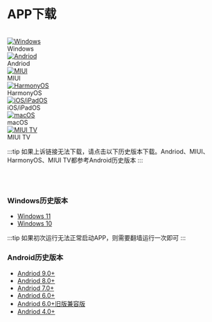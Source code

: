 <!-- # APP下载 -->


# APP下载  

<br/>

<div class="image-container">
  <div>
    <a href="https://apps.microsoft.com/store/detail/microsoft-%E8%BF%9C%E7%A8%8B%E6%A1%8C%E9%9D%A2/9WZDNCRFJ3PS">
      <img src="/images/andriod.svg" alt="Windows">
    </a>
    <figcaption>Windows</figcaption>
  </div>
  <div>
    <a href="https://tx.cec.cc/RDWeb/Pages/downloads/Microsoft_Remote_Desktop_for_Andriod_Latest.apk">
      <img src="/images/andriod.svg" alt="Andriod">
    </a>
    <figcaption>Andriod</figcaption>
  </div>
  <div>
    <a href="https://tx.cec.cc/RDWeb/Pages/downloads/Microsoft_Remote_Desktop_for_Andriod_Latest.apk">
      <img src="/images/andriod.svg" alt="MIUI">
    </a>
    <figcaption>MIUI</figcaption> 
  </div>
  <div>
    <a href="https://tx.cec.cc/RDWeb/Pages/downloads/Microsoft_Remote_Desktop_for_HarmonyOS.apk">
      <img src="/images/andriod.svg" alt="HarmonyOS">
    </a>
    <figcaption>HarmonyOS</figcaption>
  </div>
  <div>
    <a href="https://apps.apple.com/cn/app/microsoft-yuan-cheng-zhuo/id714464092">
      <img src="/images/andriod.svg" alt="iOS/iPadOS">
    </a>
    <figcaption>iOS/iPadOS</figcaption>
  </div>
  <div>
    <a href="https://apps.apple.com/us/app/microsoft-remote-desktop/id1295203466">
      <img src="/images/andriod.svg" alt="macOS">
    </a>
    <figcaption>macOS</figcaption>
  </div>
  <div>
    <a href="https://tx.cec.cc/RDWeb/Pages/downloads/Microsoft_Remote_Desktop_for_Andriod4.0.apk">
      <img src="/images/andriod.svg" alt="MIUI TV">
    </a>
    <figcaption>MIUI TV</figcaption>
  </div>

  <!-- <img src="/images/andriod.svg" alt="">
  <img src="/images/andriod.svg" alt="">
  <img src="/images/andriod.svg" alt="">
  <img src="/images/andriod.svg" alt="">
  <img src="/images/andriod.svg" alt="">
  <img src="/images/andriod.svg" alt="">
  <img src="/images/andriod.svg" alt="">
  <img src="/images/andriod.svg" alt=""> -->
</div>

:::tip
如果上诉链接无法下载，请点击以下历史版本下载。Andriod、MIUI、HarmonyOS、MIUI TV都参考Android历史版本 
:::


<br/>
<br/>



### Windows历史版本

* [Windows 11](https://tx.cec.cc/RDWeb/Pages/downloads/Microsoft_Remote_Desktop_for_Windows.AppxBundle)
* [Windows 10](https://tx.cec.cc/RDWeb/Pages/downloads/Microsoft_Remote_Desktop_for_Windows.zip)

:::tip
如果初次运行无法正常启动APP，则需要翻墙运行一次即可
:::

### Android历史版本

<!-- * [Andriod/ChromeOS](https://play.google.com/store/apps/details?id=com.microsoft.rdc.androidx&pli=1) 注：此链接为Google市场，国内用户请点击以下链接下载 -->
* [Andriod 9.0+](https://tx.cec.cc/RDWeb/Pages/downloads/Microsoft_Remote_Desktop_for_Andriod9.0.apk)
* [Andriod 8.0+](https://tx.cec.cc/RDWeb/Pages/downloads/Microsoft_Remote_Desktop_for_Andriod8.0.apk)
* [Andriod 7.0+](https://tx.cec.cc/RDWeb/Pages/downloads/Microsoft_Remote_Desktop_for_Andriod7.0.apk)
* [Andriod 6.0+](https://tx.cec.cc/RDWeb/Pages/downloads/Microsoft_Remote_Desktop_for_Andriod6.0.apk)
* [Andriod 6.0+旧版兼容版](https://tx.cec.cc/RDWeb/Pages/downloads/Microsoft_Remote_Desktop_for_Andriod_Old.apk)
* [Andriod 4.0+](https://tx.cec.cc/RDWeb/Pages/downloads/Microsoft_Remote_Desktop_for_Andriod4.0.apk)



